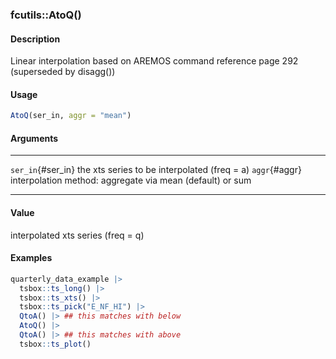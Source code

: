 ### fcutils::AtoQ()

#### Description

Linear interpolation based on AREMOS command reference page 292
(superseded by disagg())

#### Usage

``` R
AtoQ(ser_in, aggr = "mean")
```

#### Arguments

  ------------------- -----------------------------------------------------------
  `ser_in`{#ser_in}   the xts series to be interpolated (freq = a)
  `aggr`{#aggr}       interpolation method: aggregate via mean (default) or sum
  ------------------- -----------------------------------------------------------

#### Value

interpolated xts series (freq = q)

#### Examples

``` R
quarterly_data_example |>
  tsbox::ts_long() |>
  tsbox::ts_xts() |>
  tsbox::ts_pick("E_NF_HI") |>
  QtoA() |> ## this matches with below
  AtoQ() |>
  QtoA() |> ## this matches with above
  tsbox::ts_plot()
```
